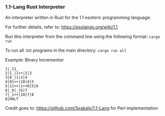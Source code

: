 ### 1.1-Lang Rust Interpreter

An interpreter written in Rust for the 1.1 esoteric programming language.

For further details, refer to: https://esolangs.org/wiki/1.1

Run this interpreter from the command line using the following format: `cargo run`

To run all .txt programs in the main directory: `cargo run all`

Example:
Binary Incrementor
````
1|_11_
2|1_|1++|2|3
3|0_|1|3|4
4|01++|10|4|5
5|11++|1++0|5|6
6|_0|_|6|7
7|_1++|10|7|8
8|HALT
````
Credit goes to: https://github.com/Sxakalo/1.1-Lang for Perl implementation
